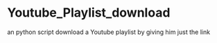 # Youtube_Playlist_download
an python script download a Youtube playlist by giving him just the link 
